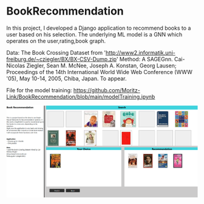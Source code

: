 # BookRecommendation

In this project, I developed a Django application to recommend books to a user based on his selection. The underlying ML model is a GNN which operates on the user,rating,book graph.

Data: The Book Crossing Dataset from 'http://www2.informatik.uni-freiburg.de/~cziegler/BX/BX-CSV-Dump.zip'
Method: A SAGEGnn.
Cai-Nicolas Ziegler, Sean M. McNee, Joseph A. Konstan, Georg Lausen; Proceedings of the 14th International World Wide Web Conference (WWW '05), May 10-14, 2005, Chiba, Japan. To appear.

File for the model training: https://github.com/Moritz-Link/BookRecommendation/blob/main/modelTraining.ipynb

![alt text](https://github.com/Moritz-Link/BookRecommendation/blob/main/AppImage.png?raw=true) 
